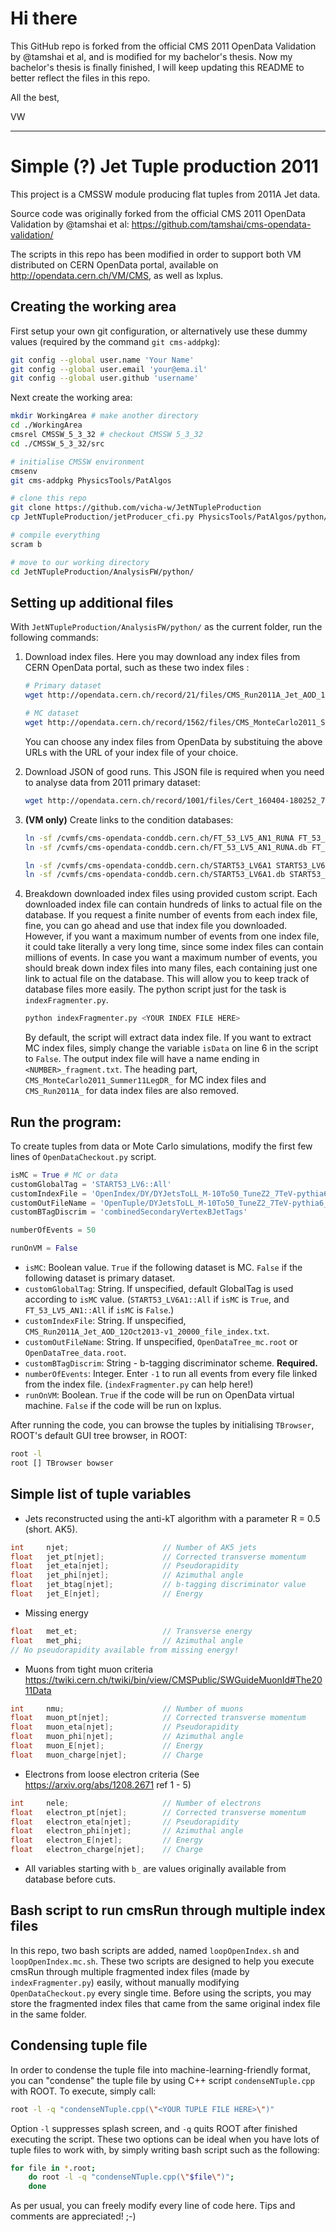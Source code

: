# Hi there
This GitHub repo is forked from the official CMS 2011 OpenData Validation by @tamshai et al, and is modified for my bachelor's thesis. Now my bachelor's thesis is finally finished, I will keep updating this README to better reflect the files in this repo.

All the best,

VW

---

# Simple (?) Jet Tuple production 2011

This project is a CMSSW module producing flat tuples from 2011A Jet data.

Source code was originally forked from the official CMS 2011 OpenData Validation by @tamshai et al:
https://github.com/tamshai/cms-opendata-validation/

The scripts in this repo has been modified in order to support both VM distributed on CERN OpenData portal, available on http://opendata.cern.ch/VM/CMS, as well as lxplus.

## Creating the working area

First setup your own git configuration, or alternatively use these dummy values (required by the command ```git cms-addpkg```): 

```bash
git config --global user.name 'Your Name'
git config --global user.email 'your@ema.il'
git config --global user.github 'username'
```

Next create the working area:
```bash
mkdir WorkingArea # make another directory
cd ./WorkingArea
cmsrel CMSSW_5_3_32 # checkout CMSSW 5_3_32
cd ./CMSSW_5_3_32/src

# initialise CMSSW environment
cmsenv
git cms-addpkg PhysicsTools/PatAlgos

# clone this repo
git clone https://github.com/vicha-w/JetNTupleProduction
cp JetNTupleProduction/jetProducer_cfi.py PhysicsTools/PatAlgos/python/producersLayer1/

# compile everything
scram b

# move to our working directory
cd JetNTupleProduction/AnalysisFW/python/

```

## Setting up additional files

With `JetNTupleProduction/AnalysisFW/python/` as the current folder, run the following commands:

1. Download index files. Here you may download any index files from CERN OpenData portal, such as these two index files : 
    
    ```bash
    # Primary dataset
    wget http://opendata.cern.ch/record/21/files/CMS_Run2011A_Jet_AOD_12Oct2013-v1_20000_file_index.txt

    # MC dataset
    wget http://opendata.cern.ch/record/1562/files/CMS_MonteCarlo2011_Summer11LegDR_QCD_Pt-80to120_TuneZ2_7TeV_pythia6_AODSIM_PU_S13_START53_LV6-v1_00000_file_index.txt 
    ```
    You can choose any index files from OpenData by substituing the above URLs with the URL of your index file of your choice.

2. Download JSON of good runs. This JSON file is required when you need to analyse data from 2011 primary dataset:

    ```bash
    wget http://opendata.cern.ch/record/1001/files/Cert_160404-180252_7TeV_ReRecoNov08_Collisions11_JSON.txt
    ```
    
3. **(VM only)** Create links to the condition databases:

    ```bash
    ln -sf /cvmfs/cms-opendata-conddb.cern.ch/FT_53_LV5_AN1_RUNA FT_53_LV5_AN1 
    ln -sf /cvmfs/cms-opendata-conddb.cern.ch/FT_53_LV5_AN1_RUNA.db FT_53_LV5_AN1_RUNA.db
    
    ln -sf /cvmfs/cms-opendata-conddb.cern.ch/START53_LV6A1 START53_LV6A1
    ln -sf /cvmfs/cms-opendata-conddb.cern.ch/START53_LV6A1.db START53_LV6A1.db
    ```

4. Breakdown downloaded index files using provided custom script. Each downloaded index file can contain hundreds of links to actual file on the database. If you request a finite number of events from each index file, fine, you can go ahead and use that index file you downloaded. However, if you want a maximum number of events from one index file, it could take literally a very long time, since some index files can contain millions of events. In case you want a maximum number of events, you should break down index files into many files, each containing just one link to actual file on the database. This will allow you to keep track of database files more easily. The python script just for the task is `indexFragmenter.py`.

    ```bash
    python indexFragmenter.py <YOUR INDEX FILE HERE>
    ```
    
    By default, the script will extract data index file. If you want to extract MC index files, simply change the variable `isData` on line 6 in the script to `False`. The output index file will have a name ending in `<NUMBER>_fragment.txt`. The heading part, `CMS_MonteCarlo2011_Summer11LegDR_` for MC index files and `CMS_Run2011A_` for data index files are also removed.

## Run the program:
To create tuples from data or Mote Carlo simulations, modify the first few lines of `OpenDataCheckout.py` script.

```python
isMC = True # MC or data
customGlobalTag = 'START53_LV6::All'
customIndexFile = 'OpenIndex/DY/DYJetsToLL_M-10To50_TuneZ2_7TeV-pythia6_00000_1_fragment.txt'
customOutFileName = 'OpenTuple/DYJetsToLL_M-10To50_TuneZ2_7TeV-pythia6_00000_1_test_fragment.root'
customBTagDiscrim = 'combinedSecondaryVertexBJetTags'

numberOfEvents = 50

runOnVM = False
```

* `isMC`: Boolean value. `True` if the following dataset is MC. `False` if the following dataset is primary dataset.
* `customGlobalTag`: String. If unspecified, default GlobalTag is used according to `isMC` value. (`START53_LV6A1::All` if `isMC` is `True`, and `FT_53_LV5_AN1::All` if `isMC` is `False`.)
* `customIndexFile`: String. If unspecified, `CMS_Run2011A_Jet_AOD_12Oct2013-v1_20000_file_index.txt`.
* `customOutFileName`: String. If unspecified, `OpenDataTree_mc.root` or `OpenDataTree_data.root`.
* `customBTagDiscrim`: String - b-tagging discriminator scheme. **Required.**
* `numberOfEvents`: Integer. Enter `-1` to run all events from every file linked from the index file. (`indexFragmenter.py` can help here!)
* `runOnVM`: Boolean. `True` if the code will be run on OpenData virtual machine. `False` if the code will be run on lxplus.
 
After running the code, you can browse the tuples by initialising `TBrowser`, ROOT's default GUI tree browser, in ROOT:

```bash
root -l
root [] TBrowser bowser
```

## Simple list of tuple variables

* Jets reconstructed using the anti-kT algorithm with a parameter R = 0.5 (short. AK5).

```cpp
int     njet;                     // Number of AK5 jets
float   jet_pt[njet];             // Corrected transverse momentum
float   jet_eta[njet];            // Pseudorapidity
float   jet_phi[njet];            // Azimuthal angle
float   jet_btag[njet];           // b-tagging discriminator value
float   jet_E[njet];              // Energy
```

* Missing energy
```cpp
float   met_et;                   // Transverse energy
float   met_phi;                  // Azimuthal angle
// No pseudorapidity available from missing energy!
```

* Muons from tight muon criteria https://twiki.cern.ch/twiki/bin/view/CMSPublic/SWGuideMuonId#The2011Data
```cpp
int     nmu;                      // Number of muons
float   muon_pt[njet];            // Corrected transverse momentum
float   muon_eta[njet];           // Pseudorapidity
float   muon_phi[njet];           // Azimuthal angle
float   muon_E[njet];             // Energy
float   muon_charge[njet];        // Charge
```

* Electrons from loose electron criteria (See https://arxiv.org/abs/1208.2671 ref 1 - 5)
```cpp
int     nele;                     // Number of electrons
float   electron_pt[njet];        // Corrected transverse momentum
float   electron_eta[njet];       // Pseudorapidity
float   electron_phi[njet];       // Azimuthal angle
float   electron_E[njet];         // Energy
float   electron_charge[njet];    // Charge
```

* All variables starting with `b_` are values originally available from database before cuts.

## Bash script to run cmsRun through multiple index files

In this repo, two bash scripts are added, named `loopOpenIndex.sh` and `loopOpenIndex.mc.sh`. These two scripts are designed to help you execute cmsRun through multiple fragmented index files (made by `indexFragmenter.py`) easily, without manually modifying `OpenDataCheckout.py` every single time. Before using the scripts, you may store the fragmented index files that came from the same original index file in the same folder.

## Condensing tuple file

In order to condense the tuple file into machine-learning-friendly format, you can "condense" the tuple file by using C++ script `condenseNTuple.cpp` with ROOT. To execute, simply call:

```bash
root -l -q "condenseNTuple.cpp(\"<YOUR TUPLE FILE HERE>\")"
```

Option `-l` suppresses splash screen, and `-q` quits ROOT after finished executing the script. These two options can be ideal when you have lots of tuple files to work with, by simply writing bash script such as the following:

```bash
for file in *.root;
    do root -l -q "condenseNTuple.cpp(\"$file\")";
    done
```

As per usual, you can freely modify every line of code here. Tips and comments are appreciated! ;-)
